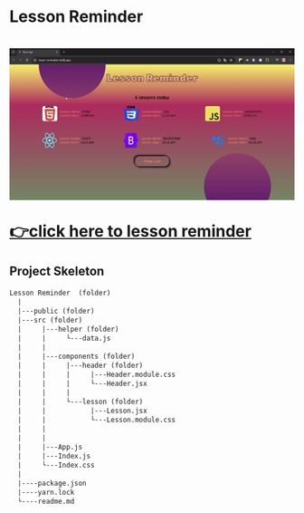 <h1>Lesson Reminder<h1>

![Lesson Reminder gif](./public/lesson-reminder.gif)

[👉click here to lesson reminder](https://lesson-reminderr.netlify.app/)

<h2>Project Skeleton</h2>

```
Lesson Reminder  (folder)
  |          
  |---public (folder)
  |---src (folder)    
  |     |---helper (folder)
  |     |     └---data.js   
  |     |  
  |     |---components (folder)
  |     |     |---header (folder)
  |     |     |     |---Header.module.css
  |     |     |     └---Header.jsx
  |     |     |    
  |     |     └---lesson (folder)
  |     |           |---Lesson.jsx
  |     |           └---Lesson.module.css
  |     |         
  |     |
  |     |---App.js
  |     |---Index.js
  |     └---Index.css
  |         
  |----package.json
  |----yarn.lock
  └----readme.md 
```